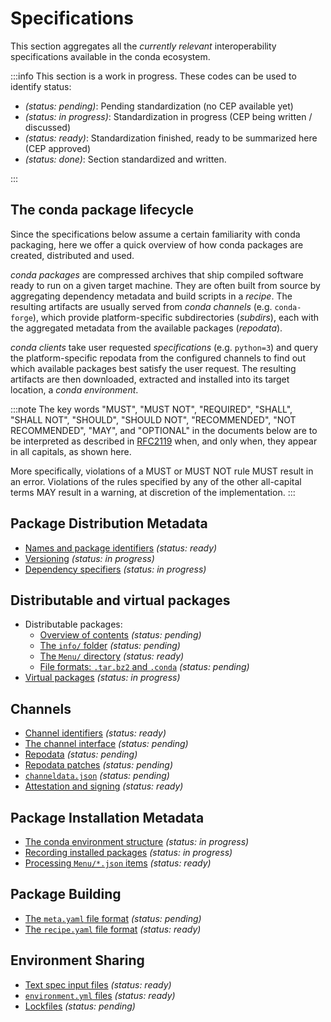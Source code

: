 # Specifications

This section aggregates all the _currently relevant_ interoperability specifications available in the conda ecosystem.

:::info
This section is a work in progress. These codes can be used to identify status:

- _(status: pending)_: Pending standardization (no CEP available yet)
- _(status: in progress)_: Standardization in progress (CEP being written / discussed)
- _(status: ready)_: Standardization finished, ready to be summarized here (CEP approved)
- _(status: done)_: Section standardized and written.

:::

## The conda package lifecycle

Since the specifications below assume a certain familiarity with conda packaging, here we offer a quick overview of how conda packages are created, distributed and used.

_conda packages_ are compressed archives that ship compiled software ready to run on a given target machine. They are often built from source by aggregating dependency metadata and build scripts in a _recipe_. The resulting artifacts are usually served from _conda channels_ (e.g. `conda-forge`), which provide platform-specific subdirectories (_subdirs_), each with the aggregated metadata from the available packages (_repodata_).

_conda clients_ take user requested _specifications_ (e.g. `python=3`) and query the platform-specific repodata from the configured channels to find out which available packages best satisfy the user request. The resulting artifacts are then downloaded, extracted and installed into its target location, a _conda environment_.

:::note
The key words "MUST", "MUST NOT", "REQUIRED", "SHALL", "SHALL NOT", "SHOULD", "SHOULD NOT", "RECOMMENDED", "NOT RECOMMENDED", "MAY", and "OPTIONAL" in the documents below are to be interpreted as described in [RFC2119](https://www.ietf.org/rfc/rfc2119.txt) when, and only when, they appear in all capitals, as shown here.

More specifically, violations of a MUST or MUST NOT rule MUST result in an error. Violations of the rules specified by any of the other all-capital terms MAY result in a warning, at discretion of the implementation.
:::

## Package Distribution Metadata

- [Names and package identifiers](./specifications/distribution/package-identifiers.md) _(status: ready)_
- [Versioning](./specifications/distribution/versioning.md) _(status: in progress)_
- [Dependency specifiers](./specifications/distribution/dependency-specifiers.md) _(status: in progress)_

## Distributable and virtual packages

- Distributable packages:
  - [Overview of contents](./specifications/packages/contents.md) _(status: pending)_
  - [The `info/` folder](./specifications/packages/info.md) _(status: pending)_
  - [The `Menu/` directory](./specifications/packages/menu.md) _(status: ready)_
  - [File formats: `.tar.bz2` and `.conda`](./specifications/packages/file-formats.md) _(status: pending)_
- [Virtual packages](./specifications/virtual-packages.md) _(status: in progress)_

## Channels

- [Channel identifiers](./specifications/channels/channel-identifiers.md) _(status: ready)_
- [The channel interface](./specifications/channels/channel-interface.md) _(status: pending)_
- [Repodata](./specifications/channels/repodata.md) _(status: pending)_
- [Repodata patches](./specifications/channels/repodata-patches.md) _(status: pending)_
- [`channeldata.json`](./specifications/channels/channeldata.md) _(status: pending)_
- [Attestation and signing](./specifications/channels/package-signing.md) _(status: ready)_

## Package Installation Metadata

- [The conda environment structure](./specifications/installation/environments.md) _(status: in progress)_
- [Recording installed packages](./specifications/installation/installed-records.md) _(status: in progress)_
- [Processing `Menu/*.json` items](./specifications/installation/menu.md) _(status: ready)_

## Package Building

- [The `meta.yaml` file format](./specifications/recipes/meta-yaml.md) _(status: pending)_
- [The `recipe.yaml` file format](./specifications/recipes/recipe-yaml.md) _(status: ready)_

## Environment Sharing

- [Text spec input files](./specifications/exchange/text-spec.md) _(status: ready)_
- [`environment.yml` files](./specifications/exchange/environment-yml.md) _(status: ready)_
- [Lockfiles](./specifications/exchange/lockfiles.md) _(status: pending)_
